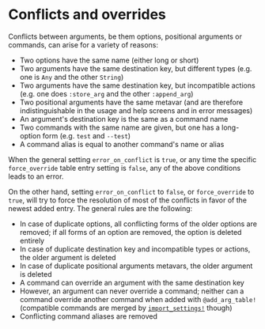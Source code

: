 # Conflicts and overrides

Conflicts between arguments, be them options, positional arguments or commands, can arise for a variety of reasons:

* Two options have the same name (either long or short)
* Two arguments have the same destination key, but different types (e.g. one is `Any` and the other `String`)
* Two arguments have the same destination key, but incompatible actions (e.g. one does `:store_arg` and the other
  `:append_arg`)
* Two positional arguments have the same metavar (and are therefore indistinguishable in the usage and help screens
  and in error messages)
* An argument's destination key is the same as a command name
* Two commands with the same name are given, but one has a long-option form (e.g. `test` and `--test`)
* A command alias is equal to another command's name or alias

When the general setting `error_on_conflict` is `true`, or any time the specific `force_override` table entry
setting is `false`, any of the above conditions leads to an error.

On the other hand, setting `error_on_conflict` to `false`, or `force_override` to `true`, will try to force
the resolution of most of the conflicts in favor of the newest added entry. The general rules are the following:

* In case of duplicate options, all conflicting forms of the older options are removed; if all forms of an
  option are removed, the option is deleted entirely
* In case of duplicate destination key and incompatible types or actions, the older argument is deleted
* In case of duplicate positional arguments metavars, the older argument is deleted
* A command can override an argument with the same destination key
* However, an argument can never override a command; neither can a command override another command when added
  with `@add_arg_table!` (compatible commands are merged by [`import_settings!`](@ref) though)
* Conflicting command aliases are removed

